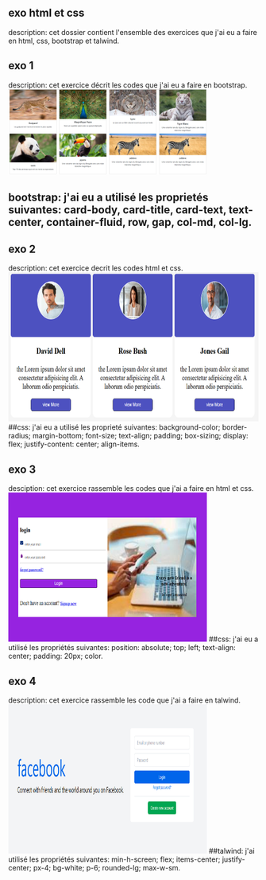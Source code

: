 ## exo html et css
description: cet dossier contient l'ensemble des exercices que j'ai eu a faire en html, css, bootstrap et talwind.
## exo 1
description: cet exercice décrit les codes que j'ai eu a faire en bootstrap.
<img src="images.r/bootstrap.png" alt="bootstrap.png" width="400" heigth="300"/>
## bootstrap: j'ai eu a utilisé les proprietés suivantes: card-body, card-title, card-text, text-center, container-fluid, row, gap, col-md, col-lg.

## exo 2
description: cet exercice decrit les codes html et css.
<img src="images.r/exo2.png" alt="exo2.png" widh="400" height="300"/>
##css: j'ai eu a utilisé les proprieté suivantes: background-color; border-radius; margin-bottom; font-size; text-align; padding; box-sizing; display: flex; justify-content: center; align-items.

## exo 3
desciption: cet exercice rassemble les codes que j'ai a faire en html et css.
<img src="images.r/exo3.png" alt="exo3.png" width="400" height="300"/>
##css: j'ai eu a utilisé les propriétés suivantes: position: absolute; top; left; text-align: center; padding: 20px; color.

## exo 4
description: cet exercice rassemble les code que j'ai a faire en talwind.
<img src="images.r/Tailwind .png" alt="Tailwind .png" width="400" height="300"/>
##talwind: j'ai utilisé les propriétés suivantes: min-h-screen; flex; items-center; justify-center; px-4; bg-white; p-6; rounded-lg; max-w-sm.




     
     

    
